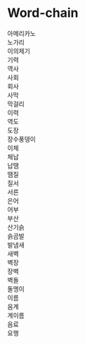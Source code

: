# Word-chain

아메리카노  
노가리  
이의제기  
기력  
역사  
사회  
회사  
사막  
막걸리  
이력  
역도  
도장  
장수풍뎅이  
이체  
체납  
납땜  
땜질  
질서  
서른  
은어  
어부  
부산  
산기슭  
슭곰발  
발냄새  
새벽  
벽장  
장벽  
벽돌  
돌멩이  
이름  
음계  
계이름  
음료  
요행  